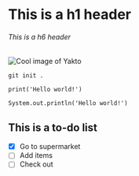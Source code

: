 # This is a h1 header
###### This is a h6 header

![Cool image of Yakto](https://octodex.github.com/images/yaktocat.png)

```
git init .

print('Hello world!')

System.out.println('Hello world!')
```
## This is a to-do list
- [x] Go to supermarket
- [ ] Add items
- [ ] Check out
